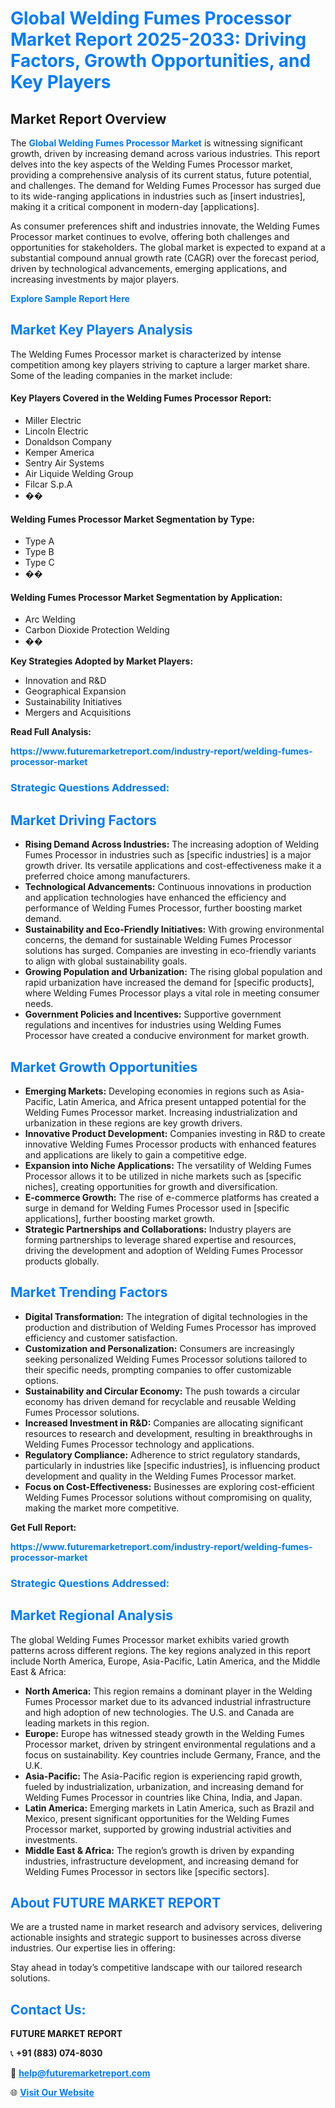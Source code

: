 <h1 style="color: #007BFF;">Global Welding Fumes Processor Market Report 2025-2033: Driving Factors, Growth Opportunities, and Key Players</h1>

<section id="overview">
<h2>Market Report Overview</h2>
<p>The <a href="https://www.futuremarketreport.com/industry-report/welding-fumes-processor-market" style="color: #007BFF; text-decoration: none;"><strong>Global Welding Fumes Processor Market</strong></a> is witnessing significant growth, driven by increasing demand across various industries. This report delves into the key aspects of the Welding Fumes Processor market, providing a comprehensive analysis of its current status, future potential, and challenges. The demand for Welding Fumes Processor has surged due to its wide-ranging applications in industries such as [insert industries], making it a critical component in modern-day [applications].</p>
<p>As consumer preferences shift and industries innovate, the Welding Fumes Processor market continues to evolve, offering both challenges and opportunities for stakeholders. The global market is expected to expand at a substantial compound annual growth rate (CAGR) over the forecast period, driven by technological advancements, emerging applications, and increasing investments by major players.</p>
</section>

<section id="overview">
<p><a href="https://www.futuremarketreport.com/request-sample/reportId=118355" style="color: #007BFF; text-decoration: none;"><strong>Explore Sample Report Here</strong></a></p>
</section>

<section id="key-players">
<h2 style="color: #007BFF;">Market Key Players Analysis</h2>
<p>The Welding Fumes Processor market is characterized by intense competition among key players striving to capture a larger market share. Some of the leading companies in the market include:</p>
<h4>Key Players Covered in the Welding Fumes Processor Report:</h4>
<ul><li>Miller Electric</li><li>Lincoln Electric</li><li>Donaldson Company</li><li>Kemper America</li><li>Sentry Air Systems</li><li>Air Liquide Welding Group</li><li>Filcar S.p.A</li><li>��</li></ul>
<h4>Welding Fumes Processor Market Segmentation by Type:</h4>
<ul><li>Type A</li><li>Type B</li><li>Type C</li><li>��</li></ul>

<h4>Welding Fumes Processor Market Segmentation by Application:</h4>
<ul><li>Arc Welding</li><li>Carbon Dioxide Protection Welding</li><li>��</li></ul>
<p><strong>Key Strategies Adopted by Market Players:</strong></p>
<ul>
<li>Innovation and R&D</li>
<li>Geographical Expansion</li>
<li>Sustainability Initiatives</li>
<li>Mergers and Acquisitions</li>
</ul>
</section>

<section>
<p><strong>Read Full Analysis: </strong></p><a href="https://www.futuremarketreport.com/industry-report/welding-fumes-processor-market" style="color: #007BFF; text-decoration: none;"><strong>https://www.futuremarketreport.com/industry-report/welding-fumes-processor-market</strong></a>
<h3 style="color: #007BFF;">Strategic Questions Addressed:</h3>
</section>

<section id="driving-factors">
<h2 style="color: #007BFF;">Market Driving Factors</h2>
<ul>
<li><strong>Rising Demand Across Industries:</strong> The increasing adoption of Welding Fumes Processor in industries such as [specific industries] is a major growth driver. Its versatile applications and cost-effectiveness make it a preferred choice among manufacturers.</li>
<li><strong>Technological Advancements:</strong> Continuous innovations in production and application technologies have enhanced the efficiency and performance of Welding Fumes Processor, further boosting market demand.</li>
<li><strong>Sustainability and Eco-Friendly Initiatives:</strong> With growing environmental concerns, the demand for sustainable Welding Fumes Processor solutions has surged. Companies are investing in eco-friendly variants to align with global sustainability goals.</li>
<li><strong>Growing Population and Urbanization:</strong> The rising global population and rapid urbanization have increased the demand for [specific products], where Welding Fumes Processor plays a vital role in meeting consumer needs.</li>
<li><strong>Government Policies and Incentives:</strong> Supportive government regulations and incentives for industries using Welding Fumes Processor have created a conducive environment for market growth.</li>
</ul>
</section>

<section id="growth-opportunities">
<h2 style="color: #007BFF;">Market Growth Opportunities</h2>
<ul>
<li><strong>Emerging Markets:</strong> Developing economies in regions such as Asia-Pacific, Latin America, and Africa present untapped potential for the Welding Fumes Processor market. Increasing industrialization and urbanization in these regions are key growth drivers.</li>
<li><strong>Innovative Product Development:</strong> Companies investing in R&D to create innovative Welding Fumes Processor products with enhanced features and applications are likely to gain a competitive edge.</li>
<li><strong>Expansion into Niche Applications:</strong> The versatility of Welding Fumes Processor allows it to be utilized in niche markets such as [specific niches], creating opportunities for growth and diversification.</li>
<li><strong>E-commerce Growth:</strong> The rise of e-commerce platforms has created a surge in demand for Welding Fumes Processor used in [specific applications], further boosting market growth.</li>
<li><strong>Strategic Partnerships and Collaborations:</strong> Industry players are forming partnerships to leverage shared expertise and resources, driving the development and adoption of Welding Fumes Processor products globally.</li>
</ul>
</section>

<section id="trending-factors">
<h2 style="color: #007BFF;">Market Trending Factors</h2>
<ul>
<li><strong>Digital Transformation:</strong> The integration of digital technologies in the production and distribution of Welding Fumes Processor has improved efficiency and customer satisfaction.</li>
<li><strong>Customization and Personalization:</strong> Consumers are increasingly seeking personalized Welding Fumes Processor solutions tailored to their specific needs, prompting companies to offer customizable options.</li>
<li><strong>Sustainability and Circular Economy:</strong> The push towards a circular economy has driven demand for recyclable and reusable Welding Fumes Processor solutions.</li>
<li><strong>Increased Investment in R&D:</strong> Companies are allocating significant resources to research and development, resulting in breakthroughs in Welding Fumes Processor technology and applications.</li>
<li><strong>Regulatory Compliance:</strong> Adherence to strict regulatory standards, particularly in industries like [specific industries], is influencing product development and quality in the Welding Fumes Processor market.</li>
<li><strong>Focus on Cost-Effectiveness:</strong> Businesses are exploring cost-efficient Welding Fumes Processor solutions without compromising on quality, making the market more competitive.</li>
</ul>
</section>

<section>
<p><strong>Get Full Report: </strong></p><a href="https://www.futuremarketreport.com/industry-report/welding-fumes-processor-market" style="color: #007BFF; text-decoration: none;"><strong>https://www.futuremarketreport.com/industry-report/welding-fumes-processor-market</strong></a>
<h3 style="color: #007BFF;">Strategic Questions Addressed:</h3>
</section>


<section id="regional-analysis">
<h2 style="color: #007BFF;">Market Regional Analysis</h2>
<p>The global Welding Fumes Processor market exhibits varied growth patterns across different regions. The key regions analyzed in this report include North America, Europe, Asia-Pacific, Latin America, and the Middle East & Africa:</p>
<ul>
<li><strong>North America:</strong> This region remains a dominant player in the Welding Fumes Processor market due to its advanced industrial infrastructure and high adoption of new technologies. The U.S. and Canada are leading markets in this region.</li>
<li><strong>Europe:</strong> Europe has witnessed steady growth in the Welding Fumes Processor market, driven by stringent environmental regulations and a focus on sustainability. Key countries include Germany, France, and the U.K.</li>
<li><strong>Asia-Pacific:</strong> The Asia-Pacific region is experiencing rapid growth, fueled by industrialization, urbanization, and increasing demand for Welding Fumes Processor in countries like China, India, and Japan.</li>
<li><strong>Latin America:</strong> Emerging markets in Latin America, such as Brazil and Mexico, present significant opportunities for the Welding Fumes Processor market, supported by growing industrial activities and investments.</li>
<li><strong>Middle East & Africa:</strong> The region’s growth is driven by expanding industries, infrastructure development, and increasing demand for Welding Fumes Processor in sectors like [specific sectors].</li>
</ul>
</section>

<footer>
<h2 style="color: #007BFF;">About FUTURE MARKET REPORT</h2>
<p>We are a trusted name in market research and advisory services, delivering actionable insights and strategic support to businesses across diverse industries. Our expertise lies in offering:</p>

<p>Stay ahead in today’s competitive landscape with our tailored research solutions.</p>

<h2 style="color: #007BFF;">Contact Us:</h2>
<p><strong>FUTURE MARKET REPORT</strong></p>
<p>📞 <strong>+91 (883) 074-8030</strong></p>
<p>📧 <strong><a href="mailto:help@futuremarketreport.com" style="color: #007BFF;">help@futuremarketreport.com</a></strong></p>
<p>🌐 <strong><a href="https://www.futuremarketreport.com/" style="color: #007BFF;">Visit Our Website</a></strong></p>
</footer>